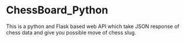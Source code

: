 # ChessBoard_Python
This is a python and Flask based web API which take JSON response of chess data and give you possible move of chess slug.
